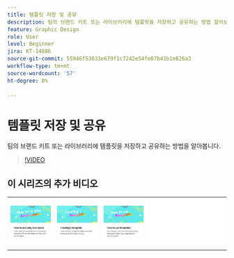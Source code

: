 ```yaml
---
title: 템플릿 저장 및 공유
description: 팀의 브랜드 키트 또는 라이브러리에 템플릿을 저장하고 공유하는 방법 알아보기
feature: Graphic Design
role: User
level: Beginner
jira: KT-14886
source-git-commit: 55946f53633e679f1c7242e54fe07b41b1e626a3
workflow-type: tm+mt
source-wordcount: '57'
ht-degree: 0%

---
```


# 템플릿 저장 및 공유

팀의 브랜드 키트 또는 라이브러리에 템플릿을 저장하고 공유하는 방법을 알아봅니다.

>[!VIDEO](https://video.tv.adobe.com/v/3427098?quality=12&learn=on&hidetitle=true)

## 이 시리즈의 추가 비디오

<table style="table-layout:fixed">
<tr>
    <td>
            <a href="lock-layers.md">
                <img alt="레이어를 잠그는 방법 및 이유" src="assets/lock-layers.png" />
            </a>
    </td>
    <td>
         <a href="create-templates.md">
            <img alt="템플릿 만들기" src="assets/create-template.png" />
         </a>
    </td>
    <td>
            <a href="use-templates.md">
                <img alt="템플릿 사용 방법" src="assets/use-templates.png" />
            </a>
    </td>
    <td>
      <img alt="스페이서" src="../assets/Whitespacer.png" />
      <div>
      <br>
    </td>
</tr>
</table>
